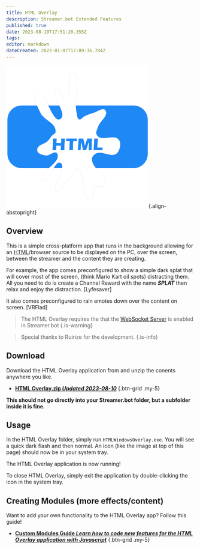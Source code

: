 ```yaml
---
title: HTML Overlay
description: Streamer.bot Extended Features
published: true
date: 2023-08-10T17:51:20.355Z
tags: 
editor: markdown
dateCreated: 2022-01-07T17:09:36.784Z
---
```


![html-ovrly-380.png](/logos/html-ovrly-380.png){.align-abstopright}

## Overview
This is a simple cross-platform app that runs in the background allowing for an <abbr title="HyperText Markup Language">HTML</abbr>/browser source to be displayed on the PC, over the screen, between the streamer and the content they are creating.

For example, the app comes preconfigured to show a simple dark splat that will cover most of the screen, (think Mario Kart oil spots) distracting them. 
All you need to do is create a Channel Reward with the name ***SPLAT*** then relax and enjoy the distraction. [Lyfesaver]

It also comes preconfigured to rain emotes down over the content on screen. [VRFlad]

> The HTML Overlay requires the that the [WebSocket Server](/Servers-Clients/WebSocket-Server) is enabled in Streamer.bot
{.is-warning}

> Special thanks to Ruirize for the development.
{.is-info}

## Download
Download the HTML Overlay application from and unzip the conents anywhere you like. 

- [<i class="mdi mdi-cloud-download"></i> **HTML Overlay.zip *Updated 2023-08-10***](https://cdn.streamer.bot/html-overlay/HTML%20Overlay.zip)
{.btn-grid .my-5}

**This should not go directly into your Streamer.bot folder, but a subfolder inside it is fine.**

## Usage
In the HTML Overlay folder, simply run `HTMLWindowsOverlay.exe`. You will see a quick dark flash and then normal. An icon (like the image at top of this page) should now be in your system tray.

The HTML Overlay application is now running!

To close HTML Overlay, simply exit the application by double-clicking the icon in the system tray.

## Creating Modules (more effects/content)

Want to add your own functionality to the HTML Overlay app? Follow this guide!

- [**Custom Modules Guide *Learn how to code new features for the HTML Overlay application with Javascript***](/Extended-Features/HTML-Overlay/Custom-Modules-Guide)
{.btn-grid .my-5}